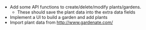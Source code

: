 - Add some API functions to create/delete/modify plants/gardens.
  - These should save the plant data into the extra data fields
- Implement a UI to build a garden and add plants
- Import plant data from http://www.gardenate.com/
